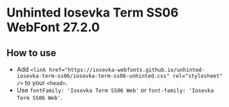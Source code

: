 # Unhinted Iosevka Term SS06 WebFont 27.2.0

## How to use

- Add `<link href="https://iosevka-webfonts.github.io/unhinted-iosevka-term-ss06/iosevka-term-ss06-unhinted.css" rel="stylesheet" />` to your `<head>`.
- Use `fontFamily: 'Iosevka Term SS06 Web'` or `font-family: 'Iosevka Term SS06 Web'`.
